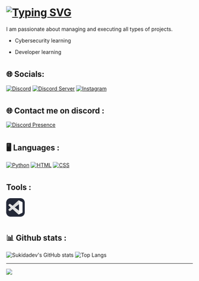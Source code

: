 # [![Typing SVG](https://readme-typing-svg.demolab.com?font=Fira+Code&pause=1000&color=FFFFFF&width=435&lines=%E2%9C%A8+Hi%2C+im+Louis)](https://git.io/typing-svg)

 I am passionate about managing and executing all types of projects.

- Cybersecurity learning 

- Developer learning <br>

#
## 🌐 Socials:
<a href="https://discord.com/users/1272731242588016764"><img src="https://img.shields.io/badge/Discord-%237289DA.svg?logo=discord&logoColor=white" alt="Discord"></a>
<a href="https://discord.gg/U6dPDT2JrW"><img src="https://img.shields.io/badge/Discord Server-%237289DA.svg?logo=discord&logoColor=white" alt="Discord Server"></a>
<a href="https://www.instagram.com/4sskim/"><img src="https://img.shields.io/badge/Instagram-%23E60023.svg?logo=Instagram&logoColor=white" alt="Instagram"></a>
#
## 🌐 Contact me on discord :

[![Discord Presence](https://lanyard.cnrad.dev/api/1272731242588016764)](https://discord.com/users/1272731242588016764)<br>



#
## 🖥️ Languages :
<a href="https://www.python.org"><img src="https://img.shields.io/badge/python-3670A0?style=for-the-badge&logo=python&logoColor=ffdd54" alt="Python"></a>
<a href="https://html.spec.whatwg.org"><img src="https://img.shields.io/badge/html-%23E34F26.svg?style=for-the-badge&logo=html5&logoColor=white" alt="HTML"></a>
<a href="https://www.w3.org/Style/CSS/"><img src="https://img.shields.io/badge/css-%23239120.svg?style=for-the-badge&logo=css3&logoColor=white" alt="CSS"></a>
#
## Tools :
<img src="https://raw.githubusercontent.com/tandpfun/skill-icons/main/icons/VSCode-Dark.svg" width="50"> 

#
## 📊 Github stats : 
![Sukidadev's GitHub stats](https://github-readme-stats.vercel.app/api?username=louisroi&theme=dark&show_icons=true)
![Top Langs](https://github-readme-stats.vercel.app/api/top-langs/?username=louisroi&layout=compact&theme=dark)

---
[![](https://visitcount.itsvg.in/api?id=Sukidadev&label=Profile%20Views&color=12&icon=0&pretty=false)](https://visitcount.itsvg.in)
